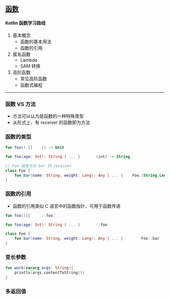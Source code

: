## [函数](../../../../src/main/kotlin/cn/kk/mooc/chapter3/KotlinFunc.kt)

#### Kotlin 函数学习路线
1. 基本概念
    - 函数的基本用法
    - 函数的引用
2. 匿名函数
    - Lambda
    - SAM 转换
3. 高阶函数
    - 常见高阶函数
    - 函数式编程
   
---

### 函数 VS 方法

- 方法可以认为是函数的一种特殊类型
- 从形式上，有 receiver 的函数即为方法

### 函数的类型

```kotlin
fun foo() {}    () -> Unit

fun foo(age: Int): String { ... }       (int) -> String

// Foo 就是方法 bar 的 receiver
class Foo {
    fun bar(name: String, weight: Long): Any { ... }    Foo.(String,Long) -> Any
}
```

### 函数的引用

- 函数的引用类似 C 语言中的函数指针，可用于函数传递

```kotlin
fun foo(){}     ::foo

fun foo(age: Int): String { ... }       ::foo

class Foo {
    fun bar(name: String, weight: Long): Any { ... }        Foo::bar
}
```

### 变长参数
```kotlin
fun work(vararg args: String){
    println(args.contentToString())
}
```

### 多返回值

```kotlin

```